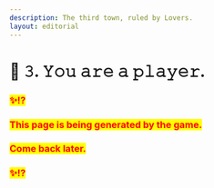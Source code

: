 ```yaml
---
description: The third town, ruled by Lovers.
layout: editorial
---
```


# 🏡 𝟹. 𝚈𝚘𝚞 𝚊𝚛𝚎 𝚊 𝚙𝚕𝚊𝚢𝚎𝚛.

### <mark style="color:red;">✨⁉️</mark>&#x20;

### <mark style="color:red;">This page is being generated by the game.</mark>&#x20;

### <mark style="color:red;">Come back later.</mark>

### <mark style="color:red;">✨⁉️</mark>

